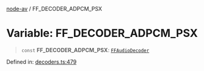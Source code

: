[node-av](../globals.md) / FF\_DECODER\_ADPCM\_PSX

# Variable: FF\_DECODER\_ADPCM\_PSX

> `const` **FF\_DECODER\_ADPCM\_PSX**: [`FFAudioDecoder`](../type-aliases/FFAudioDecoder.md)

Defined in: [decoders.ts:479](https://github.com/seydx/av/blob/f8631fc881b394300b1479f511d55cf1c370a87f/src/constants/decoders.ts#L479)
